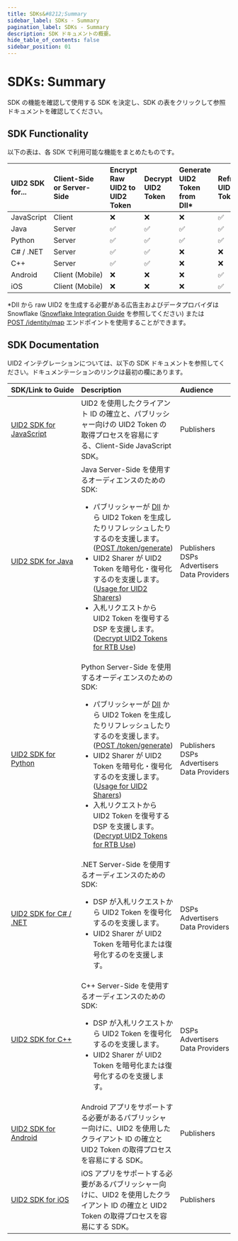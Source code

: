 ```yaml
---
title: SDKs&#8212;Summary
sidebar_label: SDKs - Summary
pagination_label: SDKs - Summary
description: SDK ドキュメントの概要。
hide_table_of_contents: false
sidebar_position: 01
---
```


# SDKs: Summary

SDK の機能を確認して使用する SDK を決定し、SDK の表をクリックして参照ドキュメントを確認してください。

## SDK Functionality

以下の表は、各 SDK で利用可能な機能をまとめたものです。

| UID2 SDK for... | Client-Side or Server-Side | Encrypt Raw UID2 to UID2 Token | Decrypt UID2 Token | Generate UID2 Token from DII&ast; | Refresh UID2 Token | Generate Raw UID2 from DII |
| :--- | :--- |  :--- | :--- | :--- | :--- | :--- |
|JavaScript | Client| &#10060; | &#10060; | &#10060; | &#9989; | &#10060; |
|Java | Server | &#9989; | &#9989; | &#9989; | &#9989; | &#9989; |
|Python | Server | &#9989; | &#9989; | &#9989; | &#9989; | &#10060; |
|C# / .NET | Server | &#9989; | &#9989; | &#10060; | &#10060; | &#10060; |
|C++ | Server | &#9989; | &#9989; | &#10060; | &#10060; | &#10060; |
|Android | Client&nbsp;(Mobile) | &#10060; | &#10060; | &#10060; | &#9989; | &#10060; |
|iOS | Client (Mobile)| &#10060; | &#10060; | &#10060; | &#9989; |&#10060; |

&ast;DII から raw UID2 を生成する必要がある広告主およびデータプロバイダは Snowflake ([Snowflake Integration Guide](../guides/snowflake_integration.md) を参照してください) または [POST&nbsp;/identity/map](../endpoints/post-identity-map.md) エンドポイントを使用することができます。

<!-- &#9989; = Supported | &#10060; = Not Supported | &#8212; = Not Supported -->

## SDK Documentation

UID2 インテグレーションについては、以下の SDK ドキュメントを参照してください。ドキュメンテーションのリンクは最初の欄にあります。

| SDK/Link&nbsp;to&nbsp;Guide | Description | Audience
| :--- | :--- | :--- |
| [UID2 SDK for JavaScript](client-side-identity.md) | UID2 を使用したクライアント ID の確立と、パブリッシャー向けの UID2 Token の取得プロセスを容易にする、Client-Side  JavaScript SDK。 | Publishers |
| [UID2 SDK for Java](uid2-sdk-ref-java.md) | Java Server-Side を使用するオーディエンスのための SDK:<ul><li>パブリッシャーが [DII](../ref-info/glossary-uid.md#gl-dii) から UID2 Token を生成したりリフレッシュしたりするのを支援します。([POST&nbsp;/token/generate](../endpoints/post-token-generate))</li><li>UID2 Sharer が UID2 Token を暗号化・復号化するのを支援します。([Usage for UID2 Sharers](uid2-sdk-ref-java.md#usage-for-uid2-sharers))</li><li>入札リクエストから UID2 Token を復号する DSP を支援します。([Decrypt UID2 Tokens for RTB Use](guides/dsp-guide.md#decrypt-uid2-tokens-for-rtb-use))</li></ul> | Publishers<br/>DSPs<br/>Advertisers<br/>Data&nbsp;Providers |
| [UID2 SDK for Python](uid2-sdk-ref-python.md) | Python Server-Side を使用するオーディエンスのための SDK:<ul><li>パブリッシャーが [DII](../ref-info/glossary-uid.md#gl-dii) から UID2 Token を生成したりリフレッシュしたりするのを支援します。([POST&nbsp;/token/generate](../endpoints/post-token-generate))</li><li>UID2 Sharer が UID2 Token を暗号化・復号化するのを支援します。([Usage for UID2 Sharers](uid2-sdk-ref-java.md#usage-for-uid2-sharers))</li><li>入札リクエストから UID2 Token を復号する DSP を支援します。([Decrypt UID2 Tokens for RTB Use](guides/dsp-guide.md#decrypt-uid2-tokens-for-rtb-use))</li></ul> | Publishers<br/>DSPs<br/>Advertisers<br/>Data Providers |
| [UID2 SDK for C# / .NET](uid2-sdk-ref-csharp-dotnet.md) | .NET Server-Side を使用するオーディエンスのための SDK:<ul><li>DSP が入札リクエストから UID2 Token を復号化するのを支援します。</li><li>UID2 Sharer が UID2 Token を暗号化または復号化するのを支援します。</li></ul> | DSPs<br/>Advertisers<br/>Data Providers |
| [UID2 SDK for C++](uid2-sdk-ref-cplusplus.md) | C++ Server-Side を使用するオーディエンスのための SDK:<ul><li>DSP が入札リクエストから UID2 Token を復号化するのを支援します。</li><li>UID2 Sharer が UID2 Token を暗号化または復号化するのを支援します。</li></ul> | DSPs<br/>Advertisers<br/>Data Providers |
| [UID2 SDK for Android](uid2-sdk-ref-android.md) | Android アプリをサポートする必要があるパブリッシャー向けに、UID2 を使用したクライアント ID の確立と UID2 Token の取得プロセスを容易にする SDK。 | Publishers |
| [UID2 SDK for iOS](uid2-sdk-ref-ios.md) | iOS アプリをサポートする必要があるパブリッシャー向けに、UID2 を使用したクライアント ID の確立と UID2 Token の取得プロセスを容易にする SDK。 | Publishers |
